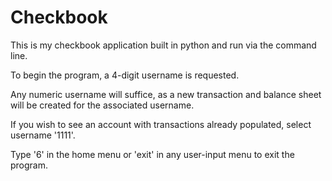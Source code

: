 # Checkbook
This is my checkbook application built in python and run via the command line. 

To begin the program, a 4-digit username is requested. 

Any numeric username will suffice, as a new transaction and balance sheet will be created for the associated username. 

If you wish to see an account with transactions already populated, select username '1111'. 

Type '6' in the home menu or 'exit' in any user-input menu to exit the program.
